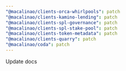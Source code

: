 ```yaml
---
"@macalinao/clients-orca-whirlpools": patch
"@macalinao/clients-kamino-lending": patch
"@macalinao/clients-spl-governance": patch
"@macalinao/clients-spl-stake-pool": patch
"@macalinao/clients-token-metadata": patch
"@macalinao/clients-quarry": patch
"@macalinao/coda": patch
---
```


Update docs
